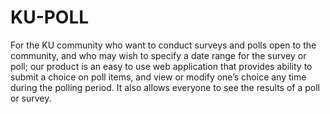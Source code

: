 # KU-POLL
For the KU community who want to conduct surveys and polls open to the community, and who may wish to specify a date range for the survey or poll; our product is an easy to use web application that provides ability to submit a choice on poll items, and view or modify one’s choice any time during the polling period. It also allows everyone to see the results of a poll or survey.
